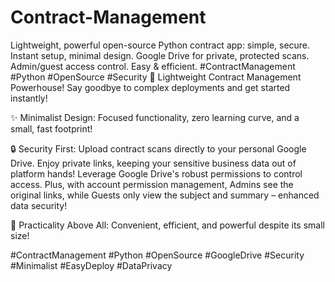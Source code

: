 # Contract-Management
Lightweight, powerful open-source Python contract app: simple, secure. Instant setup, minimal design. Google Drive for private, protected scans. Admin/guest access control. Easy &amp; efficient. #ContractManagement #Python #OpenSource #Security
🚀 Lightweight Contract Management Powerhouse! Say goodbye to complex deployments and get started instantly!

✨ Minimalist Design: Focused functionality, zero learning curve, and a small, fast footprint!

🔒 Security First: Upload contract scans directly to your personal Google Drive. Enjoy private links, keeping your sensitive business data out of platform hands! Leverage Google Drive's robust permissions to control access. Plus, with account permission management, Admins see the original links, while Guests only view the subject and summary – enhanced data security!

💪 Practicality Above All: Convenient, efficient, and powerful despite its small size!

#ContractManagement #Python #OpenSource #GoogleDrive #Security #Minimalist #EasyDeploy #DataPrivacy
